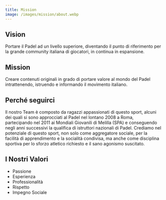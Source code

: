 ```yaml
---
title: Mission
image: /images/mission/about.webp
---
```


## Vision
Portare il Padel ad un livello superiore, diventando il punto di riferimento per la grande community italiana di giocatori, in continua in espansione.

## Mission
Creare contenuti originali in grado di portare valore al mondo del Padel intrattenendo, istruendo e informando il movimento italiano. 

## Perché seguirci
Il nostro Team è composto da ragazzi appassionati di questo sport, alcuni dei quali si sono approcciati al Padel nel lontano 2008 a Roma, partecipando nel 2011 ai Mondiali Giovanili di Melilla (SPA) e conseguendo negli anni successivi la qualifica di istruttori nazionali di Padel. Crediamo nel potenziale di questo sport, non solo come aggregatore sociale, per la facilità di apprendimento e la socialità condivisa, ma anche come disciplina sportiva per lo sforzo atletico richiesto e il sano agonismo suscitato.

## I Nostri Valori
- Passione 
- Esperienza 
- Professionalità 
- Rispetto 
- Impegno Sociale 
